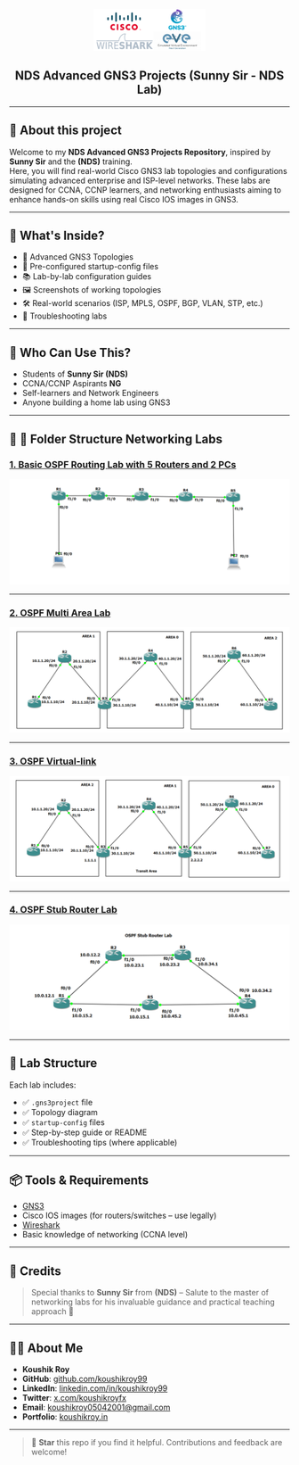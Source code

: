 <p align="center">
    <img src="./assets/nds-logo.png" alt="Logo" width="200">
</p>

<h2 align="center">NDS Advanced GNS3 Projects (Sunny Sir - NDS Lab)</h2>

---

## 📝 About this project

Welcome to my **NDS Advanced GNS3 Projects Repository**, inspired by **Sunny Sir** and the **(NDS)** training.  
Here, you will find real-world Cisco GNS3 lab topologies and configurations simulating advanced enterprise and ISP-level networks. These labs are designed for CCNA, CCNP learners, and networking enthusiasts aiming to enhance hands-on skills using real Cisco IOS images in GNS3.

---

## 🧠 What's Inside?

- 🔧 Advanced GNS3 Topologies
- 📜 Pre-configured startup-config files
- 📚 Lab-by-lab configuration guides
- 🖼️ Screenshots of working topologies
- 🛠️ Real-world scenarios (ISP, MPLS, OSPF, BGP, VLAN, STP, etc.)
- 🧪 Troubleshooting labs

---

## 🚀 Who Can Use This?

- Students of **Sunny Sir (NDS)**
- CCNA/CCNP Aspirants **NG**
- Self-learners and Network Engineers
- Anyone building a home lab using GNS3

---

## 🚀 📁 Folder Structure Networking Labs

### [1. Basic OSPF Routing Lab with 5 Routers and 2 PCs](./Basic%20OSPF%20Routing%20Lab%20with%205%20Routers%20and%202%20PCs)

<p align="center">
    <img src="./assets/1. OSPF Lab.png" alt="Basic OSPF Routing Lab with 5 Routers and 2 PCs">
</p>

---

### [2. OSPF Multi Area Lab](./OSPF%20Multi%20Area%20Lab)

<p align="center">
    <img src="./assets/2. OSPF Multi Area Lab.png" alt="OSPF Multi Area Lab">
</p>

---


### [3. OSPF Virtual-link](./OSPF%20Virtual-link)

<p align="center">
    <img src="./assets/3. OSPF Virtual-link.png" alt="OSPF Virtual-link">
</p>

---

### [4. OSPF Stub Router Lab](./OSPF%20Stub%20Router%20Lab)

<p align="center">
    <img src="./assets/5. OSPF Stub Router Lab.png" alt="OSPF Stub Router Lab">
</p>

---

## 🧾 Lab Structure

Each lab includes:

- ✅ `.gns3project` file
- ✅ Topology diagram
- ✅ `startup-config` files
- ✅ Step-by-step guide or README
- ✅ Troubleshooting tips (where applicable)

---

## 📦 Tools & Requirements

- [GNS3](https://www.gns3.com/)
- Cisco IOS images (for routers/switches – use legally)
- [Wireshark](https://www.wireshark.org/)
- Basic knowledge of networking (CCNA level)

---

## 🙌 Credits

> Special thanks to **Sunny Sir** from **(NDS)** – Salute to the master of networking labs
> for his invaluable guidance and practical teaching approach 🙏

---

## 👨‍💻 About Me

- **Koushik Roy**  
- **GitHub**: [github.com/koushikroy99](https://github.com/koushikroy99)  
- **LinkedIn**: [linkedin.com/in/koushikroy99](https://www.linkedin.com/in/koushikroy99/)  
- **Twitter**: [x.com/koushikroyfx](https://x.com/koushikroyfx)  
- **Email**: koushikroy05042001@gmail.com  
- **Portfolio**: [koushikroy.in](https://www.koushikroy.in/)  

---

> 🔔 **Star** this repo if you find it helpful. Contributions and feedback are welcome!
